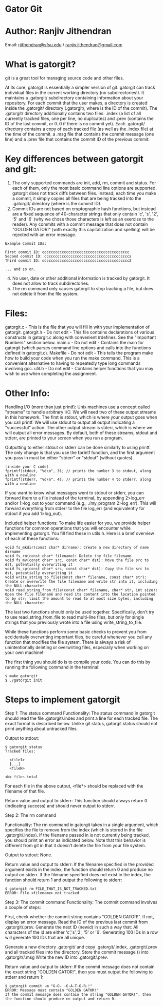 # Gator Git

# Author: Ranjiv Jithendran
Email: rjithendran@sfsu.edu / ranjiv.jithendran@gmail.com


# What is gatorgit?

git is a great tool for managing source code and other files. 

At its core, gatorgit is essentially a simpler version of git. gatorgit can track individual files in the current working directory (no subdirectories!). It maintains a .gatorgit/ subdirectory containing information about your repository. For each commit that the user makes, a directory is created inside the .gatorgit/ directory (.gatorgit/<ID>, where <ID> is the ID of the commit). The .gatorgit/ directory additionally contains two files: .index (a list of all currently tracked files, one per line, no duplicates) and .prev (contains the ID of the last commit, or 0..0 if there is no commit yet). Each .gatorgit/<ID> directory contains a copy of each tracked file (as well as the .index file) at the time of the commit, a .msg file that contains the commit message (one line) and a .prev file that contains the commit ID of the previous commit.

# Key differences between gatorgit and git:
1. The only supported commands are init, add, rm, commit and status. For each of them, only the most basic command line options are supported.
gatorgit does not track diffs between files. Instead, each time you make a commit, it simply copies all files that are being tracked into the .gatorgit/<ID> directory (where <ID> is the commit ID). 
2. Commit IDs are not based on cryptographic hash functions, but instead are a fixed sequence of 40-character strings that only contain 'c', 's', '2', '5' and '6' (why we chose those characters is left as an exercise to the reader). Any commits with a commit message that does not contain "GOLDEN GATOR!" (with exactly this capitalization and spelling) will be rejected with an error message.
```
Example Commit IDs:

First commit ID: cccccccccccccccccccccccccccccccccccccccc
Second commit ID: cccccccccccccccccccccccccccccccccccccccs
Third commit ID: cccccccccccccccccccccccccccccccccccccccc2

... and so on.
```
4. No user, date or other additional information is tracked by gatorgit. It does not allow to track subdirectories.
5. The rm command only causes gatorgit to stop tracking a file, but does not delete it from the file system.


# Files:
gatorgit.c - This is the file that you will fill in with your implementation of gatorgit.
gatorgit.h - Do not edit - This file contains declarations of various constructs in gatorgit.c along with convenient #defines. See the "Important Numbers" section below.
main.c - Do not edit - Contains the main for gatorgit (which parses command line options and calls into the functions defined in gatorgit.c).
Makefile - Do not edit - This tells the program make how to build your code when you run the make command. This is a convenient alternative to having to repeatedly type long commands involving gcc.
util.h - Do not edit - Contains helper functions that you may wish to use when completing the assignment.

# Other Info: 

Handling I/O (more than just printf):
Unix machines use a concept called "streams" to handle arbitrary I/O. We will need two of these output streams in this homework. The first is stdout, which is where your output goes when you call printf. We will use stdout to output all output indicating a "successful" action. The other output stream is stderr, which is where we will output all error messages. By default, both of these streams, stdout and stderr, are printed to your screen when you run a program.

Outputting to either stdout or stderr can be done similarly to using printf. The only change is that you use the fprintf function, and the first argument you pass in must be either "stderr" or "stdout" (without quotes).

```
[inside your C code]
fprintf(stdout, "%d\n", 3); // prints the number 3 to stdout, along with a newline
fprintf(stderr, "%d\n", 4); // prints the number 4 to stderr, along with a newline
```

If you want to know what messages went to stdout or stderr, you can forward them to a file instead of the terminal, by appending 2>log_err and/or 1>log_out to your command (e.g., ./my_program 2>log_err). This will forward everything from stderr to the file log_err (and equivalently for stdout if you add 1>log_out).

Included helper functions:
To make life easier for you, we provide helper functions for common operations that you will encounter while implementing gatorgit. You fill find these in utils.h. Here is a brief overview of each of these functions:

```
void fs_mkdir(const char* dirname): Create a new directory of name dirname
void fs_rm(const char* filename): Delete the file filename
void fs_mv(const char* src, const char* dst): Move the file src to dst, potentially overwriting it
void fs_cp(const char* src, const char* dst): Copy the file src to dst, potentially overwriting it
void write_string_to_file(const char* filename, const char* str): Create or overwrite the file filename and write str into it, including the NULL-character
void read_string_from_file(const char* filename, char* str, int size): Open the file filename and read its content into the location pointed to by str; limit the amount to read to at most size bytes, including the NULL character
```

The last two functions should only be used together. Specifically, don't try to use read_string_from_file to read multi-line files, but only for single strings that you previously wrote into a file using write_string_to_file.

While these functions perform some basic checks to prevent you from accidentally overwriting important files, be careful whenever you call any function that modifies the file system. There is always a risk of unintentionally deleting or overwriting files, especially when working on your own machine!

The first thing you should do is to compile your code. You can do this by running the following command in the terminal:

```
$ make gatorgit
$ ./gatorgit init
```

# Steps to implement gatorgit

Step 1: The status command
Functionality:
The status command in gatorgit should read the file .gatorgit/.index and print a line for each tracked file. The exact format is described below. Unlike git status, gatorgit status should not print anything about untracked files.

Output to stdout:
```
$ gatorgit status
Tracked files:

  <file1>
  [...]
  <fileN>

<N> files total
```
For each file in the above output, <file*> should be replaced with the filename of that file.

Return value and output to stderr:
This function should always return 0 (indicating success) and should never output to stderr.


Step 2: The rm command


Functionality:
The rm command in gatorgit takes in a single argument, which specifies the file to remove from the index (which is stored in the file .gatorgit/.index). If the filename passed in is not currently being tracked, you should print an error as indicated below. Note that this behavior is different from git in that it doesn't delete the file from your file system.

Output to stdout:
None.

Return value and output to stderr:
If the filename specified in the provided argument exists in the index, the function should return 0 and produce no output on stderr. If the filename specified does not exist in the index, the function should return 1 and output the following to stderr:
```
$ gatorgit rm FILE_THAT_IS_NOT_TRACKED.txt
ERROR: File <filename> not tracked
```
Step 3: The commit command
Functionality:
The commit command involves a couple of steps:

First, check whether the commit string contains "GOLDEN GATOR!". If not, display an error message. Read the ID of the previous last commit from .gatorgit/.prev. Generate the next ID (newid) in such a way that: All characters of the id are either 'c','s','2', '5' or '6'. Generating 100 IDs in a row will generate 100 IDs that are all unique.

Generate a new directory .gatorgit/<newid> and copy .gatorgit/.index, .gatorgit/.prev and all tracked files into the directory.
Store the commit message (<msg>) into .gatorgit/<newid>/.msg
Write the new ID into .gatorgit/.prev.


Return value and output to stderr:
If the commit message does not contain the exact string "GOLDEN GATOR!", then you must output the following to stderr and return 1:

```
$ gatorgit commit -m "G-O- -G-A-T-O-R-!"
ERROR: Message must contain "GOLDEN GATOR!"
If the commit message does contain the string "GOLDEN GATOR!", then the function should produce no output and return 0.
```

